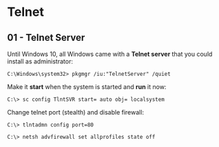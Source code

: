 # Telnet

## 01 - Telnet Server

Until Windows 10, all Windows came with a **Telnet server** that you could install as administrator:

```
C:\Windows\system32> pkgmgr /iu:"TelnetServer" /quiet
```

Make it **start** when the system is started and **run** it now:

```
C:\> sc config TlntSVR start= auto obj= localsystem
```

Change telnet port (stealth) and disable firewall:

```
C:\> tlntadmn config port=80

C:\> netsh advfirewall set allprofiles state off
```